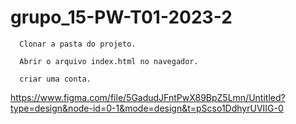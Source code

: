 # grupo_15-PW-T01-2023-2

      Clonar a pasta do projeto.
      
      Abrir o arquivo index.html no navegador.
      
      criar uma conta.

https://www.figma.com/file/5GadudJFntPwX89BpZ5Lmn/Untitled?type=design&node-id=0-1&mode=design&t=pScso1DdhyrUVIIG-0
